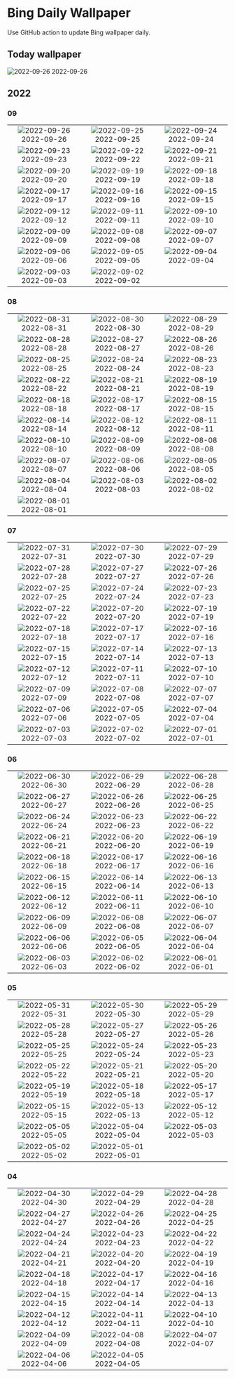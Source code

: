 # Bing Daily Wallpaper

Use GitHub action to update Bing wallpaper daily.

## Today wallpaper

![2022-09-26](./storage/bing-wallpaper/2022/09/2022-09-26.png)
2022-09-26


## 2022

### 09
| | | |
|:---:|:---:|:---:|
|![2022-09-26](./storage/bing-wallpaper/2022/09/2022-09-26.png) 2022-09-26|![2022-09-25](./storage/bing-wallpaper/2022/09/2022-09-25.png) 2022-09-25|![2022-09-24](./storage/bing-wallpaper/2022/09/2022-09-24.png) 2022-09-24|
|![2022-09-23](./storage/bing-wallpaper/2022/09/2022-09-23.png) 2022-09-23|![2022-09-22](./storage/bing-wallpaper/2022/09/2022-09-22.png) 2022-09-22|![2022-09-21](./storage/bing-wallpaper/2022/09/2022-09-21.png) 2022-09-21|
|![2022-09-20](./storage/bing-wallpaper/2022/09/2022-09-20.png) 2022-09-20|![2022-09-19](./storage/bing-wallpaper/2022/09/2022-09-19.png) 2022-09-19|![2022-09-18](./storage/bing-wallpaper/2022/09/2022-09-18.png) 2022-09-18|
|![2022-09-17](./storage/bing-wallpaper/2022/09/2022-09-17.png) 2022-09-17|![2022-09-16](./storage/bing-wallpaper/2022/09/2022-09-16.png) 2022-09-16|![2022-09-15](./storage/bing-wallpaper/2022/09/2022-09-15.png) 2022-09-15|
|![2022-09-12](./storage/bing-wallpaper/2022/09/2022-09-12.png) 2022-09-12|![2022-09-11](./storage/bing-wallpaper/2022/09/2022-09-11.png) 2022-09-11|![2022-09-10](./storage/bing-wallpaper/2022/09/2022-09-10.png) 2022-09-10|
|![2022-09-09](./storage/bing-wallpaper/2022/09/2022-09-09.png) 2022-09-09|![2022-09-08](./storage/bing-wallpaper/2022/09/2022-09-08.png) 2022-09-08|![2022-09-07](./storage/bing-wallpaper/2022/09/2022-09-07.png) 2022-09-07|
|![2022-09-06](./storage/bing-wallpaper/2022/09/2022-09-06.png) 2022-09-06|![2022-09-05](./storage/bing-wallpaper/2022/09/2022-09-05.png) 2022-09-05|![2022-09-04](./storage/bing-wallpaper/2022/09/2022-09-04.png) 2022-09-04|
|![2022-09-03](./storage/bing-wallpaper/2022/09/2022-09-03.png) 2022-09-03|![2022-09-02](./storage/bing-wallpaper/2022/09/2022-09-02.png) 2022-09-02| |
### 08
| | | |
|:---:|:---:|:---:|
|![2022-08-31](./storage/bing-wallpaper/2022/08/2022-08-31.png) 2022-08-31|![2022-08-30](./storage/bing-wallpaper/2022/08/2022-08-30.png) 2022-08-30|![2022-08-29](./storage/bing-wallpaper/2022/08/2022-08-29.png) 2022-08-29|
|![2022-08-28](./storage/bing-wallpaper/2022/08/2022-08-28.png) 2022-08-28|![2022-08-27](./storage/bing-wallpaper/2022/08/2022-08-27.png) 2022-08-27|![2022-08-26](./storage/bing-wallpaper/2022/08/2022-08-26.png) 2022-08-26|
|![2022-08-25](./storage/bing-wallpaper/2022/08/2022-08-25.png) 2022-08-25|![2022-08-24](./storage/bing-wallpaper/2022/08/2022-08-24.png) 2022-08-24|![2022-08-23](./storage/bing-wallpaper/2022/08/2022-08-23.png) 2022-08-23|
|![2022-08-22](./storage/bing-wallpaper/2022/08/2022-08-22.png) 2022-08-22|![2022-08-21](./storage/bing-wallpaper/2022/08/2022-08-21.png) 2022-08-21|![2022-08-19](./storage/bing-wallpaper/2022/08/2022-08-19.png) 2022-08-19|
|![2022-08-18](./storage/bing-wallpaper/2022/08/2022-08-18.png) 2022-08-18|![2022-08-17](./storage/bing-wallpaper/2022/08/2022-08-17.png) 2022-08-17|![2022-08-15](./storage/bing-wallpaper/2022/08/2022-08-15.png) 2022-08-15|
|![2022-08-14](./storage/bing-wallpaper/2022/08/2022-08-14.png) 2022-08-14|![2022-08-12](./storage/bing-wallpaper/2022/08/2022-08-12.png) 2022-08-12|![2022-08-11](./storage/bing-wallpaper/2022/08/2022-08-11.png) 2022-08-11|
|![2022-08-10](./storage/bing-wallpaper/2022/08/2022-08-10.png) 2022-08-10|![2022-08-09](./storage/bing-wallpaper/2022/08/2022-08-09.png) 2022-08-09|![2022-08-08](./storage/bing-wallpaper/2022/08/2022-08-08.png) 2022-08-08|
|![2022-08-07](./storage/bing-wallpaper/2022/08/2022-08-07.png) 2022-08-07|![2022-08-06](./storage/bing-wallpaper/2022/08/2022-08-06.png) 2022-08-06|![2022-08-05](./storage/bing-wallpaper/2022/08/2022-08-05.png) 2022-08-05|
|![2022-08-04](./storage/bing-wallpaper/2022/08/2022-08-04.png) 2022-08-04|![2022-08-03](./storage/bing-wallpaper/2022/08/2022-08-03.png) 2022-08-03|![2022-08-02](./storage/bing-wallpaper/2022/08/2022-08-02.png) 2022-08-02|
|![2022-08-01](./storage/bing-wallpaper/2022/08/2022-08-01.png) 2022-08-01| | |
### 07
| | | |
|:---:|:---:|:---:|
|![2022-07-31](./storage/bing-wallpaper/2022/07/2022-07-31.png) 2022-07-31|![2022-07-30](./storage/bing-wallpaper/2022/07/2022-07-30.png) 2022-07-30|![2022-07-29](./storage/bing-wallpaper/2022/07/2022-07-29.png) 2022-07-29|
|![2022-07-28](./storage/bing-wallpaper/2022/07/2022-07-28.png) 2022-07-28|![2022-07-27](./storage/bing-wallpaper/2022/07/2022-07-27.png) 2022-07-27|![2022-07-26](./storage/bing-wallpaper/2022/07/2022-07-26.png) 2022-07-26|
|![2022-07-25](./storage/bing-wallpaper/2022/07/2022-07-25.png) 2022-07-25|![2022-07-24](./storage/bing-wallpaper/2022/07/2022-07-24.png) 2022-07-24|![2022-07-23](./storage/bing-wallpaper/2022/07/2022-07-23.png) 2022-07-23|
|![2022-07-22](./storage/bing-wallpaper/2022/07/2022-07-22.png) 2022-07-22|![2022-07-20](./storage/bing-wallpaper/2022/07/2022-07-20.png) 2022-07-20|![2022-07-19](./storage/bing-wallpaper/2022/07/2022-07-19.png) 2022-07-19|
|![2022-07-18](./storage/bing-wallpaper/2022/07/2022-07-18.png) 2022-07-18|![2022-07-17](./storage/bing-wallpaper/2022/07/2022-07-17.png) 2022-07-17|![2022-07-16](./storage/bing-wallpaper/2022/07/2022-07-16.png) 2022-07-16|
|![2022-07-15](./storage/bing-wallpaper/2022/07/2022-07-15.png) 2022-07-15|![2022-07-14](./storage/bing-wallpaper/2022/07/2022-07-14.png) 2022-07-14|![2022-07-13](./storage/bing-wallpaper/2022/07/2022-07-13.png) 2022-07-13|
|![2022-07-12](./storage/bing-wallpaper/2022/07/2022-07-12.png) 2022-07-12|![2022-07-11](./storage/bing-wallpaper/2022/07/2022-07-11.png) 2022-07-11|![2022-07-10](./storage/bing-wallpaper/2022/07/2022-07-10.png) 2022-07-10|
|![2022-07-09](./storage/bing-wallpaper/2022/07/2022-07-09.png) 2022-07-09|![2022-07-08](./storage/bing-wallpaper/2022/07/2022-07-08.png) 2022-07-08|![2022-07-07](./storage/bing-wallpaper/2022/07/2022-07-07.png) 2022-07-07|
|![2022-07-06](./storage/bing-wallpaper/2022/07/2022-07-06.png) 2022-07-06|![2022-07-05](./storage/bing-wallpaper/2022/07/2022-07-05.png) 2022-07-05|![2022-07-04](./storage/bing-wallpaper/2022/07/2022-07-04.png) 2022-07-04|
|![2022-07-03](./storage/bing-wallpaper/2022/07/2022-07-03.png) 2022-07-03|![2022-07-02](./storage/bing-wallpaper/2022/07/2022-07-02.png) 2022-07-02|![2022-07-01](./storage/bing-wallpaper/2022/07/2022-07-01.png) 2022-07-01|

### 06
| | | |
|:---:|:---:|:---:|
|![2022-06-30](./storage/bing-wallpaper/2022/06/2022-06-30.png) 2022-06-30|![2022-06-29](./storage/bing-wallpaper/2022/06/2022-06-29.png) 2022-06-29|![2022-06-28](./storage/bing-wallpaper/2022/06/2022-06-28.png) 2022-06-28|
|![2022-06-27](./storage/bing-wallpaper/2022/06/2022-06-27.png) 2022-06-27|![2022-06-26](./storage/bing-wallpaper/2022/06/2022-06-26.png) 2022-06-26|![2022-06-25](./storage/bing-wallpaper/2022/06/2022-06-25.png) 2022-06-25|
|![2022-06-24](./storage/bing-wallpaper/2022/06/2022-06-24.png) 2022-06-24|![2022-06-23](./storage/bing-wallpaper/2022/06/2022-06-23.png) 2022-06-23|![2022-06-22](./storage/bing-wallpaper/2022/06/2022-06-22.png) 2022-06-22|
|![2022-06-21](./storage/bing-wallpaper/2022/06/2022-06-21.png) 2022-06-21|![2022-06-20](./storage/bing-wallpaper/2022/06/2022-06-20.png) 2022-06-20|![2022-06-19](./storage/bing-wallpaper/2022/06/2022-06-19.png) 2022-06-19|
|![2022-06-18](./storage/bing-wallpaper/2022/06/2022-06-18.png) 2022-06-18|![2022-06-17](./storage/bing-wallpaper/2022/06/2022-06-17.png) 2022-06-17|![2022-06-16](./storage/bing-wallpaper/2022/06/2022-06-16.png) 2022-06-16|
|![2022-06-15](./storage/bing-wallpaper/2022/06/2022-06-15.png) 2022-06-15|![2022-06-14](./storage/bing-wallpaper/2022/06/2022-06-14.png) 2022-06-14|![2022-06-13](./storage/bing-wallpaper/2022/06/2022-06-13.png) 2022-06-13|
|![2022-06-12](./storage/bing-wallpaper/2022/06/2022-06-12.png) 2022-06-12|![2022-06-11](./storage/bing-wallpaper/2022/06/2022-06-11.png) 2022-06-11|![2022-06-10](./storage/bing-wallpaper/2022/06/2022-06-10.png) 2022-06-10|
|![2022-06-09](./storage/bing-wallpaper/2022/06/2022-06-09.png) 2022-06-09|![2022-06-08](./storage/bing-wallpaper/2022/06/2022-06-08.png) 2022-06-08|![2022-06-07](./storage/bing-wallpaper/2022/06/2022-06-07.png) 2022-06-07|
|![2022-06-06](./storage/bing-wallpaper/2022/06/2022-06-06.png) 2022-06-06|![2022-06-05](./storage/bing-wallpaper/2022/06/2022-06-05.png) 2022-06-05|![2022-06-04](./storage/bing-wallpaper/2022/06/2022-06-04.png) 2022-06-04|
|![2022-06-03](./storage/bing-wallpaper/2022/06/2022-06-03.png) 2022-06-03|![2022-06-02](./storage/bing-wallpaper/2022/06/2022-06-02.png) 2022-06-02|![2022-06-01](./storage/bing-wallpaper/2022/06/2022-06-01.png) 2022-06-01|

### 05
| | | |
|:---:|:---:|:---:|
|![2022-05-31](./storage/bing-wallpaper/2022/05/2022-05-31.png) 2022-05-31|![2022-05-30](./storage/bing-wallpaper/2022/05/2022-05-30.png) 2022-05-30|![2022-05-29](./storage/bing-wallpaper/2022/05/2022-05-29.png) 2022-05-29|
|![2022-05-28](./storage/bing-wallpaper/2022/05/2022-05-28.png) 2022-05-28|![2022-05-27](./storage/bing-wallpaper/2022/05/2022-05-27.png) 2022-05-27|![2022-05-26](./storage/bing-wallpaper/2022/05/2022-05-26.png) 2022-05-26|
|![2022-05-25](./storage/bing-wallpaper/2022/05/2022-05-25.png) 2022-05-25|![2022-05-24](./storage/bing-wallpaper/2022/05/2022-05-24.png) 2022-05-24|![2022-05-23](./storage/bing-wallpaper/2022/05/2022-05-23.png) 2022-05-23|
|![2022-05-22](./storage/bing-wallpaper/2022/05/2022-05-22.png) 2022-05-22|![2022-05-21](./storage/bing-wallpaper/2022/05/2022-05-21.png) 2022-05-21|![2022-05-20](./storage/bing-wallpaper/2022/05/2022-05-20.png) 2022-05-20|
|![2022-05-19](./storage/bing-wallpaper/2022/05/2022-05-19.png) 2022-05-19|![2022-05-18](./storage/bing-wallpaper/2022/05/2022-05-18.png) 2022-05-18|![2022-05-17](./storage/bing-wallpaper/2022/05/2022-05-17.png) 2022-05-17|
|![2022-05-15](./storage/bing-wallpaper/2022/05/2022-05-15.png) 2022-05-15|![2022-05-13](./storage/bing-wallpaper/2022/05/2022-05-13.png) 2022-05-13|![2022-05-12](./storage/bing-wallpaper/2022/05/2022-05-12.png) 2022-05-12|
|![2022-05-05](./storage/bing-wallpaper/2022/05/2022-05-05.png) 2022-05-05|![2022-05-04](./storage/bing-wallpaper/2022/05/2022-05-04.png) 2022-05-04|![2022-05-03](./storage/bing-wallpaper/2022/05/2022-05-03.png) 2022-05-03|
|![2022-05-02](./storage/bing-wallpaper/2022/05/2022-05-02.png) 2022-05-02|![2022-05-01](./storage/bing-wallpaper/2022/05/2022-05-01.png) 2022-05-01| |
### 04
| | | |
|:---:|:---:|:---:|
|![2022-04-30](./storage/bing-wallpaper/2022/04/2022-04-30.png) 2022-04-30|![2022-04-29](./storage/bing-wallpaper/2022/04/2022-04-29.png) 2022-04-29|![2022-04-28](./storage/bing-wallpaper/2022/04/2022-04-28.png) 2022-04-28|
|![2022-04-27](./storage/bing-wallpaper/2022/04/2022-04-27.png) 2022-04-27|![2022-04-26](./storage/bing-wallpaper/2022/04/2022-04-26.png) 2022-04-26|![2022-04-25](./storage/bing-wallpaper/2022/04/2022-04-25.png) 2022-04-25|
|![2022-04-24](./storage/bing-wallpaper/2022/04/2022-04-24.png) 2022-04-24|![2022-04-23](./storage/bing-wallpaper/2022/04/2022-04-23.png) 2022-04-23|![2022-04-22](./storage/bing-wallpaper/2022/04/2022-04-22.png) 2022-04-22|
|![2022-04-21](./storage/bing-wallpaper/2022/04/2022-04-21.png) 2022-04-21|![2022-04-20](./storage/bing-wallpaper/2022/04/2022-04-20.png) 2022-04-20|![2022-04-19](./storage/bing-wallpaper/2022/04/2022-04-19.png) 2022-04-19|
|![2022-04-18](./storage/bing-wallpaper/2022/04/2022-04-18.png) 2022-04-18|![2022-04-17](./storage/bing-wallpaper/2022/04/2022-04-17.png) 2022-04-17|![2022-04-16](./storage/bing-wallpaper/2022/04/2022-04-16.png) 2022-04-16|
|![2022-04-15](./storage/bing-wallpaper/2022/04/2022-04-15.png) 2022-04-15|![2022-04-14](./storage/bing-wallpaper/2022/04/2022-04-14.png) 2022-04-14|![2022-04-13](./storage/bing-wallpaper/2022/04/2022-04-13.png) 2022-04-13|
|![2022-04-12](./storage/bing-wallpaper/2022/04/2022-04-12.png) 2022-04-12|![2022-04-11](./storage/bing-wallpaper/2022/04/2022-04-11.png) 2022-04-11|![2022-04-10](./storage/bing-wallpaper/2022/04/2022-04-10.png) 2022-04-10|
|![2022-04-09](./storage/bing-wallpaper/2022/04/2022-04-09.png) 2022-04-09|![2022-04-08](./storage/bing-wallpaper/2022/04/2022-04-08.png) 2022-04-08|![2022-04-07](./storage/bing-wallpaper/2022/04/2022-04-07.png) 2022-04-07|
|![2022-04-06](./storage/bing-wallpaper/2022/04/2022-04-06.png) 2022-04-06|![2022-04-05](./storage/bing-wallpaper/2022/04/2022-04-05.png) 2022-04-05| |

